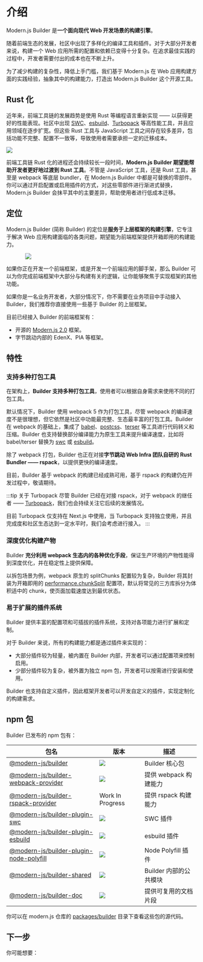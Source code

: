 # 介绍

Modern.js Builder 是**一个面向现代 Web 开发场景的构建引擎**。

随着前端生态的发展，社区中出现了多样化的编译工具和插件。对于大部分开发者来说，构建一个 Web 应用所需的配置和依赖已变得十分复杂。在追求最佳实践的过程中，开发者需要付出的成本也在不断上升。

为了减少构建的复杂性，降低上手门槛，我们基于 Modern.js 在 Web 应用构建方面的实践经验，抽象其中的构建能力，打造出 Modern.js Builder 这个开源工具。

## Rust 化

近年来，前端工具链的发展趋势是使用 Rust 等编程语言重新实现 —— 以获得更好的性能表现。社区中出现 [SWC](https://swc.rs/)、[esbuild](https://github.com/evanw/esbuild)、[Turbopack](https://turbo.build/pack) 等高性能工具，并且应用领域在逐步扩宽。但这些 Rust 工具与 JavaScript 工具之间存在较多差异，包括功能不完整、配置不一致等，导致使用者需要承担一定的迁移成本。

<img src="https://lf3-static.bytednsdoc.com/obj/eden-cn/zq-uylkvT/ljhwZthlaukjlkulzlp/rust-tools-11175.png" />

前端工具链 Rust 化的进程还会持续较长一段时间，**Modern.js Builder 期望能帮助开发者更好地过渡到 Rust 工具**。不管是 JavaScript 工具，还是 Rust 工具，甚至是 webpack 等底层 bundler，在 Modern.js Builder 中都是可替换的零部件。你可以通过开启配置或启用插件的方式，对这些零部件进行渐进式替换，Modern.js Builder 会抹平其中的主要差异，帮助使用者进行低成本迁移。

## 定位

Modern.js Builder (简称 Builder) 的定位是**服务于上层框架的构建引擎**，它专注于解决 Web 应用构建面临的各类问题，期望能为前端框架提供开箱即用的构建能力。

<img src="https://lf3-static.bytednsdoc.com/obj/eden-cn/zq-uylkvT/ljhwZthlaukjlkulzlp/builder-layers-1117.png" style="max-width: 80%; margin-left: 10%" />

如果你正在开发一个前端框架，或是开发一个前端应用的脚手架，那么 Builder 可以为你完成前端框架中大部分与构建有关的逻辑，让你能够聚焦于实现框架的其他功能。

如果你是一名业务开发者，大部分情况下，你不需要在业务项目中手动接入 Builder，我们推荐你直接使用一些基于 Builder 的上层框架。

目前已经接入 Builder 的前端框架有：

- 开源的 [Modern.js 2.0](https://github.com/modern-js-dev/modern.js) 框架。
- 字节跳动内部的 EdenX、PIA 等框架。

## 特性

### 支持多种打包工具

在架构上，**Builder 支持多种打包工具**，使用者可以根据自身需求来使用不同的打包工具。

默认情况下，Builder 使用 webpack 5 作为打包工具，尽管 webpack 的编译速度不是很理想，但它依然是社区中功能最完整、生态最丰富的打包工具。Builder 在 webpack 的基础上，集成了 [babel](https://github.com/babel/babel)、[postcss](https://github.com/postcss/postcss)、[terser](https://github.com/terser/terser) 等工具进行代码转义和压缩。Builder 也支持替换部分编译能力为原生工具来提升编译速度，比如将 babel/terser 替换为 [swc](https://github.com/swc-project/swc) 或 [esbuild](https://github.com/evanw/esbuild)。

除了 webpack 打包，Builder 也正在对接**字节跳动 Web Infra 团队自研的 Rust Bundler —— rspack**，以提供更快的编译速度。

目前，Builder 基于 webpack 的构建已经成熟可用，基于 rspack 的构建仍在开发过程中，敬请期待。

:::tip 关于 Turbopack
尽管 Builder 已经在对接 rspack，对于 webpack 的继任者 —— [Turbopack](https://turbo.build/pack)，我们也会持续关注它后续的发展情况。

目前 Turbopack 仅支持在 Next.js 中使用，当 Turbopack 支持独立使用，并且完成度和社区生态达到一定水平时，我们会考虑进行接入。
:::

### 深度优化构建产物

Builder **充分利用 webpack 生态内的各种优化手段**，保证生产环境的产物性能得到深度优化，并在稳定性上提供保障。

以拆包场景为例，webpack 原生的 splitChunks 配置较为复杂，Builder 将其封装为开箱即用的 [performance.chunkSplit](/zh/api/config-performance.html#performance-chunksplit) 配置项，默认将常见的三方库拆分为体积适中的 chunk，使页面加载速度达到最优状态。

### 易于扩展的插件系统

Builder 提供丰富的配置项和可插拔的插件系统，支持对各项能力进行扩展和定制。

对于 Builder 来说，所有的构建能力都是通过插件来实现的：

- 大部分插件较为轻量，被内置在 Builder 内部，开发者可以通过配置项来控制启用。
- 少部分插件较为复杂，被外置为独立 npm 包，开发者可以按需进行安装和使用。

Builder 也支持自定义插件，因此框架开发者可以开发自定义的插件，实现定制化的构建需求。

## npm 包

Builder 已发布的 npm 包有：

| 包名                                                                                                             | 版本                                                                                             | 描述                   |
| ---------------------------------------------------------------------------------------------------------------- | ------------------------------------------------------------------------------------------------ | ---------------------- |
| [@modern-js/builder](https://www.npmjs.com/package/@modern-js/builder)                                           | ![](https://img.shields.io/npm/v/@modern-js/builder/beta?style=flat-square)                      | Builder 核心包         |
| [@modern-js/builder-webpack-provider](https://www.npmjs.com/package/@modern-js/builder-webpack-provider)         | ![](https://img.shields.io/npm/v/@modern-js/builder-webpack-provider/beta?style=flat-square)     | 提供 webpack 构建能力  |
| [@modern-js/builder-rspack-provider](https://www.npmjs.com/package/@modern-js/builder-rspack-provider)           | Work In Progress                                                                                 | 提供 rspack 构建能力   |
| [@modern-js/builder-plugin-swc](https://www.npmjs.com/package/@modern-js/builder-plugin-swc)                     | ![](https://img.shields.io/npm/v/@modern-js/builder-plugin-swc/beta?style=flat-square)           | SWC 插件               |
| [@modern-js/builder-plugin-esbuild](https://www.npmjs.com/package/@modern-js/builder-plugin-esbuild)             | ![](https://img.shields.io/npm/v/@modern-js/builder-plugin-esbuild/beta?style=flat-square)       | esbuild 插件           |
| [@modern-js/builder-plugin-node-polyfill](https://www.npmjs.com/package/@modern-js/builder-plugin-node-polyfill) | ![](https://img.shields.io/npm/v/@modern-js/builder-plugin-node-polyfill/beta?style=flat-square) | Node Polyfill 插件     |
| [@modern-js/builder-shared](https://www.npmjs.com/package/@modern-js/builder-shared)                             | ![](https://img.shields.io/npm/v/@modern-js/builder-shared/beta?style=flat-square)               | Builder 内部的公共模块 |
| [@modern-js/builder-doc](https://www.npmjs.com/package/@modern-js/builder-doc)                                   | ![](https://img.shields.io/npm/v/@modern-js/builder-doc/beta?style=flat-square)                  | 提供可复用的文档片段   |

你可以在 modern.js 仓库的 [packages/builder](https://github.com/modern-js-dev/modern.js/tree/main/packages/builder/) 目录下查看这些包的源代码。

## 下一步

你可能想要：

<NextSteps>
  <Step href="/guide/quick-start.html" title="快速上手" description="了解如何使用 Builder"/>
  <Step href="/guide/features.html" title="功能导航" description="了解 Builder 提供的所有功能"/>
  <Step href="/api" title="查阅 API" description="查看详细的 API 文档"/>
</NextSteps>
